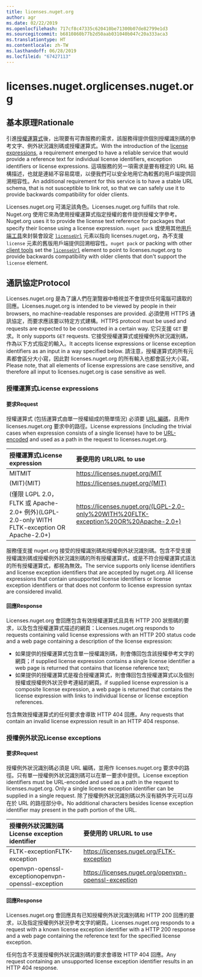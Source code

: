 ```yaml
---
title: licenses.nuget.org
author: agr
ms.date: 02/22/2019
ms.openlocfilehash: 717cf8c47335c620410be71300b07de82799e1d3
ms.sourcegitcommit: b6810860b77b2d50aab031040b047c20a333aca3
ms.translationtype: HT
ms.contentlocale: zh-TW
ms.lasthandoff: 06/28/2019
ms.locfileid: "67427113"
---
```

# <a name="licensesnugetorg"></a><span data-ttu-id="a8db4-102">licenses.nuget.org</span><span class="sxs-lookup"><span data-stu-id="a8db4-102">licenses.nuget.org</span></span>

## <a name="rationale"></a><span data-ttu-id="a8db4-103">基本原理</span><span class="sxs-lookup"><span data-stu-id="a8db4-103">Rationale</span></span>

<span data-ttu-id="a8db4-104">引進[授權運算式](../reference/nuspec.md#license)後，出現要有可靠服務的需求，該服務得提供個別授權識別碼的參考文字、例外狀況識別碼或授權運算式。</span><span class="sxs-lookup"><span data-stu-id="a8db4-104">With the introduction of the [license expressions](../reference/nuspec.md#license), a requirement emerged to have a reliable service that would provide a reference text for individual license identifiers, exception identifiers or license expressions.</span></span>
<span data-ttu-id="a8db4-105">這項服務的另一項需求是要有穩定的 URL 結構描述，也就是連結不容易腐壞，以便我們可以安全地用它為較舊的用戶端提供回溯相容性。</span><span class="sxs-lookup"><span data-stu-id="a8db4-105">An additional requirement for this service is to have a stable URL schema, that is not susceptible to link rot, so that we can safely use it to provide backwards compatibility for older clients.</span></span>

<span data-ttu-id="a8db4-106">Licenses.nuget.org 可滿足該角色。</span><span class="sxs-lookup"><span data-stu-id="a8db4-106">Licenses.nuget.org fulfills that role.</span></span> <span data-ttu-id="a8db4-107">Nuget.org 使用它來為使用授權運算式指定授權的套件提供授權文字參考。</span><span class="sxs-lookup"><span data-stu-id="a8db4-107">Nuget.org uses it to provide the license text reference for packages that specify their license using a license expression.</span></span> <span data-ttu-id="a8db4-108">`nuget pack` 或使用其他[用戶端工具](../install-nuget-client-tools.md)來封裝會設定 [`licenseUrl`](../reference/nuspec.md#licenseurl) 元素以指向 licenses.nuget.org，為不支援 `license` 元素的舊版用戶端提供回溯相容性。</span><span class="sxs-lookup"><span data-stu-id="a8db4-108">`nuget pack` or packing with other [client tools](../install-nuget-client-tools.md) set the [`licenseUrl`](../reference/nuspec.md#licenseurl) element to point to licenses.nuget.org to provide backwards compatibility with older clients that don't support the `license` element.</span></span>

## <a name="protocol"></a><span data-ttu-id="a8db4-109">通訊協定</span><span class="sxs-lookup"><span data-stu-id="a8db4-109">Protocol</span></span>

<span data-ttu-id="a8db4-110">Licenses.nuget.org 是為了讓人們在瀏覽器中檢視並不會提供任何電腦可讀取的回應。</span><span class="sxs-lookup"><span data-stu-id="a8db4-110">Licenses.nuget.org is intended to be viewed by people in their browsers, no machine-readable responses are provided.</span></span>
<span data-ttu-id="a8db4-111">必須使用 HTTPS 通訊協定，而要求應該要以特定方式建構。</span><span class="sxs-lookup"><span data-stu-id="a8db4-111">HTTPS protocol must be used and requests are expected to be constructed in a certain way.</span></span> <span data-ttu-id="a8db4-112">它只支援 `GET` 要求。</span><span class="sxs-lookup"><span data-stu-id="a8db4-112">It only supports `GET` requests.</span></span>
<span data-ttu-id="a8db4-113">它接受授權運算式或授權例外狀況識別碼，作為以下方式指定的輸入。</span><span class="sxs-lookup"><span data-stu-id="a8db4-113">It accepts license expressions or license exception identifiers as an input in a way specified below.</span></span> <span data-ttu-id="a8db4-114">請注意，授權運算式的所有元素都會區分大小寫，因此對 licenses.nuget.org 的所有輸入也都會區分大小寫。</span><span class="sxs-lookup"><span data-stu-id="a8db4-114">Please note, that all elements of license expressions are case sensitive, and therefore all input to licenses.nuget.org is case sensitive as well.</span></span>

### <a name="license-expressions"></a><span data-ttu-id="a8db4-115">授權運算式</span><span class="sxs-lookup"><span data-stu-id="a8db4-115">License expressions</span></span>

#### <a name="request"></a><span data-ttu-id="a8db4-116">要求</span><span class="sxs-lookup"><span data-stu-id="a8db4-116">Request</span></span>

<span data-ttu-id="a8db4-117">授權運算式 (包括運算式由單一授權組成的簡單情況) 必須要 [URL 編碼](https://tools.ietf.org/html/rfc3986#section-2.1)，且用作 licenses.nuget.org 要求中的路徑。</span><span class="sxs-lookup"><span data-stu-id="a8db4-117">License expressions (including the trivial cases when expression consists of a single license) have to be [URL-encoded](https://tools.ietf.org/html/rfc3986#section-2.1) and used as a path in the request to licenses.nuget.org.</span></span>

| <span data-ttu-id="a8db4-118">授權運算式</span><span class="sxs-lookup"><span data-stu-id="a8db4-118">License expression</span></span> | <span data-ttu-id="a8db4-119">要使用的 URL</span><span class="sxs-lookup"><span data-stu-id="a8db4-119">URL to use</span></span> |
|:---|:---|
| <span data-ttu-id="a8db4-120">MIT</span><span class="sxs-lookup"><span data-stu-id="a8db4-120">MIT</span></span>                                                | <https://licenses.nuget.org/MIT> |
| <span data-ttu-id="a8db4-121">(MIT)</span><span class="sxs-lookup"><span data-stu-id="a8db4-121">(MIT)</span></span>                                              | <https://licenses.nuget.org/(MIT)> |
| <span data-ttu-id="a8db4-122">(僅限 LGPL 2.0，FLTK 或 Apache-2.0+ 例外)</span><span class="sxs-lookup"><span data-stu-id="a8db4-122">(LGPL-2.0-only WITH FLTK-exception OR Apache-2.0+)</span></span> | <https://licenses.nuget.org/(LGPL-2.0-only%20WITH%20FLTK-exception%20OR%20Apache-2.0+)> |

<span data-ttu-id="a8db4-123">服務僅支援 nuget.org 接受的授權識別碼和授權例外狀況識別碼。包含不受支援授權識別碼或授權例外狀況識別碼的所有授權運算式，或是不符合授權運算式語法的所有授權運算式，都視為無效。</span><span class="sxs-lookup"><span data-stu-id="a8db4-123">The service supports only license identifiers and license exception identifiers that are accepted by nuget.org. All license expressions that contain unsupported license identifiers or license exception identifiers or that does not conform to license expression syntax are considered invalid.</span></span>

#### <a name="response"></a><span data-ttu-id="a8db4-124">回應</span><span class="sxs-lookup"><span data-stu-id="a8db4-124">Response</span></span>

<span data-ttu-id="a8db4-125">Licenses.nuget.org 會回應包含有效授權運算式且具有 HTTP 200 狀態碼的要求，以及包含授權運算式描述的網頁：</span><span class="sxs-lookup"><span data-stu-id="a8db4-125">Licenses.nuget.org responds to requests containing valid license expressions with an HTTP 200 status code and a web page containing a description of the license expression:</span></span>

* <span data-ttu-id="a8db4-126">如果提供的授權運算式包含單一授權識別碼，則會傳回包含該授權參考文字的網頁；</span><span class="sxs-lookup"><span data-stu-id="a8db4-126">if supplied license expression contains a single license identifier a web page is returned that contains that license reference text;</span></span>
* <span data-ttu-id="a8db4-127">如果提供的授權運算式是複合授權運算式，則會傳回包含授權運算式以及個別授權或授權例外狀況參考連結的網頁。</span><span class="sxs-lookup"><span data-stu-id="a8db4-127">if supplied license expression is a composite license expression, a web page is returned that contains the license expression with links to individual license or license exception references.</span></span>

<span data-ttu-id="a8db4-128">包含無效授權運算式的任何要求會導致 HTTP 404 回應。</span><span class="sxs-lookup"><span data-stu-id="a8db4-128">Any requests that contain an invalid license expression result in an HTTP 404 response.</span></span>

### <a name="license-exceptions"></a><span data-ttu-id="a8db4-129">授權例外狀況</span><span class="sxs-lookup"><span data-stu-id="a8db4-129">License exceptions</span></span>

#### <a name="request"></a><span data-ttu-id="a8db4-130">要求</span><span class="sxs-lookup"><span data-stu-id="a8db4-130">Request</span></span>

<span data-ttu-id="a8db4-131">授權例外狀況識別碼必須是 URL 編碼，並用作 licenses.nuget.org 要求中的路徑。只有單一授權例外狀況識別碼可以在單一要求中提供。</span><span class="sxs-lookup"><span data-stu-id="a8db4-131">License exception identifiers must be URL-encoded and used as a path in the request to licenses.nuget.org. Only a single license exception identifier can be supplied in a single request.</span></span> <span data-ttu-id="a8db4-132">除了授權例外狀況識別碼以外沒有額外字元可以存在於 URL 的路徑部分中。</span><span class="sxs-lookup"><span data-stu-id="a8db4-132">No additional characters besides license exception identifier may present in the path portion of the URL.</span></span>

| <span data-ttu-id="a8db4-133">授權例外狀況識別碼</span><span class="sxs-lookup"><span data-stu-id="a8db4-133">License exception identifier</span></span> | <span data-ttu-id="a8db4-134">要使用的 URL</span><span class="sxs-lookup"><span data-stu-id="a8db4-134">URL to use</span></span> |
|:---|:---|
|<span data-ttu-id="a8db4-135">FLTK-exception</span><span class="sxs-lookup"><span data-stu-id="a8db4-135">FLTK-exception</span></span>            | <https://licenses.nuget.org/FLTK-exception> |
|<span data-ttu-id="a8db4-136">openvpn-openssl-exception</span><span class="sxs-lookup"><span data-stu-id="a8db4-136">openvpn-openssl-exception</span></span> | <https://licenses.nuget.org/openvpn-openssl-exception> |

#### <a name="response"></a><span data-ttu-id="a8db4-137">回應</span><span class="sxs-lookup"><span data-stu-id="a8db4-137">Response</span></span>

<span data-ttu-id="a8db4-138">Licenses.nuget.org 會回應具有已知授權例外狀況識別碼和 HTTP 200 回應的要求，以及指定授權例外狀況參考文字的網頁。</span><span class="sxs-lookup"><span data-stu-id="a8db4-138">Licenses.nuget.org responds to a request with a known license exception identifier with a HTTP 200 response and a web page containing the reference text for the specified license exception.</span></span>

<span data-ttu-id="a8db4-139">任何包含不支援授權例外狀況識別碼的要求會導致 HTTP 404 回應。</span><span class="sxs-lookup"><span data-stu-id="a8db4-139">Any request containing an unsupported license exception identifier results in an HTTP 404 response.</span></span>